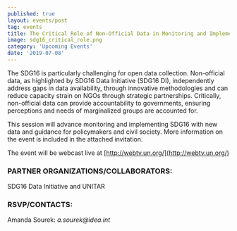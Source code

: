 ```yaml
---
published: true
layout: events/post
tag: events
title: The Critical Role of Non-Official Data in Monitoring and Implementing SDG16
image: sdg16_critical_role.png
category: 'Upcoming Events'
date: '2019-07-08'
---
```

The SDG16 is particularly challenging for open data collection. Non-official data, as highlighted by SDG16 Data Initiative (SDG16 DI), independently address gaps in data availability, through innovative methodologies and can reduce capacity strain on NGOs through strategic partnerships. Critically, non-official data can provide accountability to governments, ensuring perceptions and needs of marginalized groups are accounted for.

This session will advance monitoring and implementing SDG16 with new data and guidance for policymakers and civil society.  More information on the event is included in the attached invitation.

The event will be webcast live at [http://webtv.un.org/](http://webtv.un.org/)

### PARTNER ORGANIZATIONS/COLLABORATORS: 
SDG16 Data Initiative and UNITAR

### RSVP/CONTACTS: 
Amanda Sourek: _a.sourek@idea.int_
